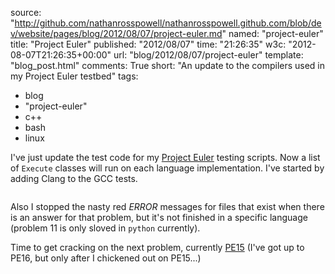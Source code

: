 source: "http://github.com/nathanrosspowell/nathanrosspowell.github.com/blob/dev/website/pages/blog/2012/08/07/project-euler.md"
named: "project-euler"
title: "Project Euler"
published: "2012/08/07"
time: "21:26:35"
w3c: "2012-08-07T21:26:35+00:00"
url: "blog/2012/08/07/project-euler"
template: "blog_post.html"
comments: True
short: "An update to the compilers used in my Project Euler testbed"
tags:
- blog
- "project-euler"
- c++
- bash
- linux

I've just update the test code for my [Project Euler][pe] testing scripts. Now a list of `Execute` classes will run on each language implementation. I've started by adding Clang to the GCC tests.

<a href="http://imgur.com/WOllJ"><img class="article" src="http://i.imgur.com/WOllJ.png" alt="" title="run.py working it's magic on CPP 2 and 12" /></a>

Also I stopped the nasty red *ERROR* messages for files that exist when there is an answer for that problem, but it's not finished in a specific language (problem 11 is only sloved in `python` currently).

Time to get cracking on the next problem, currently [PE15][pe15] (I've got up to PE16, but only after I chickened out on PE15...)

[pe]: http://github.com/nathanrosspowell/euler "Project Euler on GitHub"
[pe15]: http://projecteuler.net/problem=15 "Project Euler problem 15"
